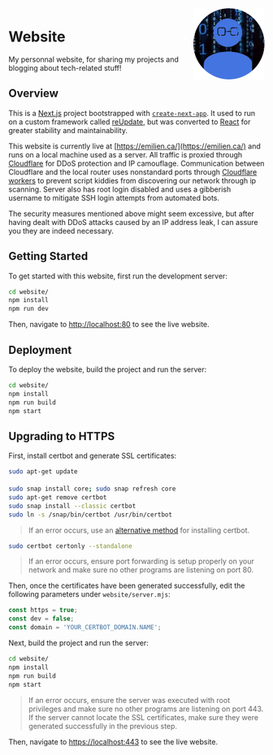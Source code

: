 <img src="ICON.png" height="140" align="right">

# Website

My personnal website, for sharing my projects and blogging about tech-related stuff!

## Overview

This is a [Next.js](https://nextjs.org/) project bootstrapped with [`create-next-app`](https://github.com/vercel/next.js/tree/canary/packages/create-next-app). It used to run on a custom framework called [reUpdate](https://github.com/Bricktech2000/reUpdate), but was converted to [React](https://reactjs.org/) for greater stability and maintainability.

This website is currently live at [https://emilien.ca/](https://emilien.ca/) and runs on a local machine used as a server. All traffic is proxied through [Cloudflare](https://www.cloudflare.com/) for DDoS protection and IP camouflage. Communication between Cloudflare and the local router uses nonstandard ports through [Cloudflare workers](https://workers.cloudflare.com/) to prevent script kiddies from discovering our network through ip scanning. Server also has root login disabled and uses a gibberish username to mitigate SSH login attempts from automated bots.

The security measures mentioned above might seem excessive, but after having dealt with DDoS attacks caused by an IP address leak, I can assure you they are indeed necessary.

## Getting Started

To get started with this website, first run the development server:

```bash
cd website/
npm install
npm run dev
```

Then, navigate to [http://localhost:80](http://localhost:80) to see the live website.

## Deployment

To deploy the website, build the project and run the server:

```bash
cd website/
npm install
npm run build
npm start
```

## Upgrading to HTTPS

First, install certbot and generate SSL certificates:

```bash
sudo apt-get update

sudo snap install core; sudo snap refresh core
sudo apt-get remove certbot
sudo snap install --classic certbot
sudo ln -s /snap/bin/certbot /usr/bin/certbot
```

> If an error occurs, use an [alternative method](https://certbot.eff.org/instructions) for installing certbot.

```bash
sudo certbot certonly --standalone
```

> If an error occurs, ensure port forwarding is setup properly on your network and make sure no other programs are listening on port 80.

Then, once the certificates have been generated successfully, edit the following parameters under `website/server.mjs`:

```javascript
const https = true;
const dev = false;
const domain = 'YOUR_CERTBOT_DOMAIN.NAME';
```

Next, build the project and run the server:

```bash
cd website/
npm install
npm run build
npm start
```

> If an error occurs, ensure the server was executed with root privileges and make sure no other programs are listening on port 443. If the server cannot locate the SSL certificates, make sure they were generated successfully in the previous step.

Then, navigate to [https://localhost:443](https://localhost:443) to see the live website.
